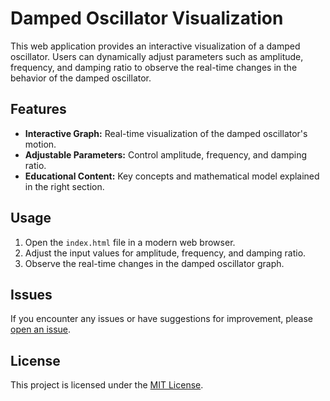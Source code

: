 # Damped Oscillator Visualization

This web application provides an interactive visualization of a damped oscillator. Users can dynamically adjust parameters such as amplitude, frequency, and damping ratio to observe the real-time changes in the behavior of the damped oscillator.

## Features

- **Interactive Graph:** Real-time visualization of the damped oscillator's motion.
- **Adjustable Parameters:** Control amplitude, frequency, and damping ratio.
- **Educational Content:** Key concepts and mathematical model explained in the right section.

## Usage

1. Open the `index.html` file in a modern web browser.
2. Adjust the input values for amplitude, frequency, and damping ratio.
3. Observe the real-time changes in the damped oscillator graph.



## Issues

If you encounter any issues or have suggestions for improvement, please [open an issue](https://github.com/Strangemortal/Damped-oscillator/issues).

## License

This project is licensed under the [MIT License](LICENSE).
